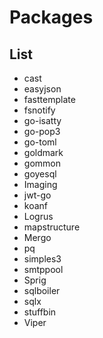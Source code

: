 # Packages

## List

- cast
- easyjson
- fasttemplate
- fsnotify
- go-isatty
- go-pop3
- go-toml
- goldmark
- gommon
- goyesql
- Imaging
- jwt-go
- koanf
- Logrus
- mapstructure
- Mergo
- pq
- simples3
- smtppool
- Sprig
- sqlboiler
- sqlx
- stuffbin
- Viper
